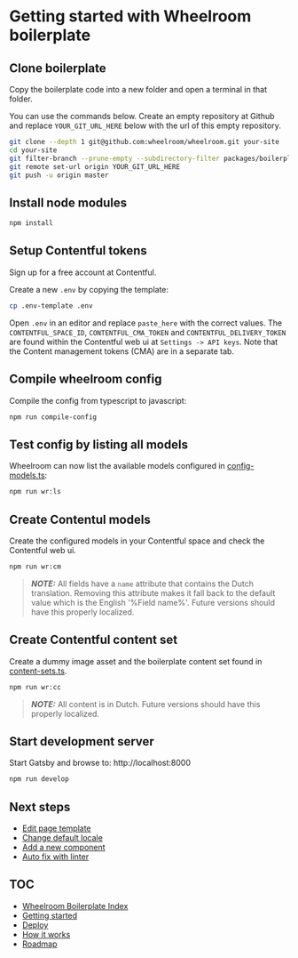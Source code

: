 # Getting started with Wheelroom boilerplate

## Clone boilerplate

Copy the boilerplate code into a new folder and open a terminal in that folder.

You can use the commands below. Create an empty repository at Github and replace
`YOUR_GIT_URL_HERE` below with the url of this empty repository.

```bash
git clone --depth 1 git@github.com:wheelroom/wheelroom.git your-site
cd your-site
git filter-branch --prune-empty --subdirectory-filter packages/boilerplate master
git remote set-url origin YOUR_GIT_URL_HERE
git push -u origin master
```

## Install node modules

```bash
npm install
```

## Setup Contentful tokens

Sign up for a free account at Contentful.

Create a new `.env` by copying the template:

```bash
cp .env-template .env
```

Open `.env` in an editor and replace `paste_here` with the correct values. The
`CONTENTFUL_SPACE_ID`, `CONTENTFUL_CMA_TOKEN` and `CONTENTFUL_DELIVERY_TOKEN`
are found within the Contentful web ui at `Settings -> API keys`. Note that the
Content management tokens (CMA) are in a separate tab.

## Compile wheelroom config

Compile the config from typescript to javascript:

```bash
npm run compile-config
```

## Test config by listing all models

Wheelroom can now list the available models configured in
[config-models.ts](../src/config/wheelroom/config-models.ts):

```bash
npm run wr:ls
```

## Create Contentul models

Create the configured models in your Contentful space and check the Contentful
web ui.

```bash
npm run wr:cm
```

> **_NOTE:_** All fields have a `name` attribute that contains the Dutch
> translation. Removing this attribute makes it fall back to the default value
> which is the English '%Field name%'. Future versions should have this properly
> localized.

## Create Contentful content set

Create a dummy image asset and the boilerplate content set found in
[content-sets.ts](../src/config/plugin-contentful/content-sets.ts).

```bash
npm run wr:cc
```

> **_NOTE:_** All content is in Dutch. Future versions should have this properly
> localized.

## Start development server

Start Gatsby and browse to: http://localhost:8000

```bash
npm run develop
```

## Next steps

- [Edit page template](./next-steps/page-template.md)
- [Change default locale](./next-steps/default-locale.md)
- [Add a new component](./next-steps/add-new-component.md)
- [Auto fix with linter](./next-steps/linter.md)

## TOC

- [Wheelroom Boilerplate Index](../README.md)
- [Getting started](./getting-started.md)
- [Deploy](./deploy-wheelroom-project.md)
- [How it works](./how-it-works.md)
- [Roadmap](./roadmap.md)
